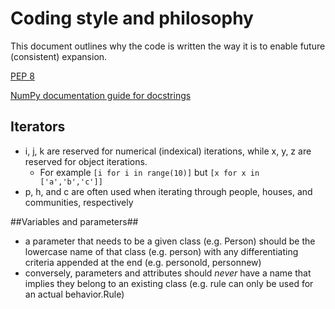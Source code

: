 # Coding style and philosophy #

This document outlines why the code is written the way it is to enable future (consistent) expansion.

[PEP 8](https://www.python.org/dev/peps/pep-0008/ "Python style guide")

[NumPy documentation guide for docstrings](https://numpydoc.readthedocs.io/en/latest/format.html "Numpy docstrings")


## Iterators ##


- i, j, k are reserved for numerical (indexical) iterations, while x, y, z are reserved for object iterations.
	- For example `[i for i in range(10)]` but `[x for x in ['a','b','c']]`
- p, h, and c are often used when iterating through people, houses, and communities, respectively

##Variables and parameters##
- a parameter that needs to be a given class (e.g. Person) should be the lowercase name of that class (e.g. person) with any differentiating criteria appended at the end (e.g. personold, personnew)
- conversely, parameters and attributes should *never* have a name that implies they belong to an existing class (e.g. rule can only be used for an actual behavior.Rule)

